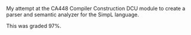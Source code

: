 My attempt at the CA448 Compiler Construction DCU module to create a parser and semantic analyzer for the SimpL language.

This was graded 97%.
